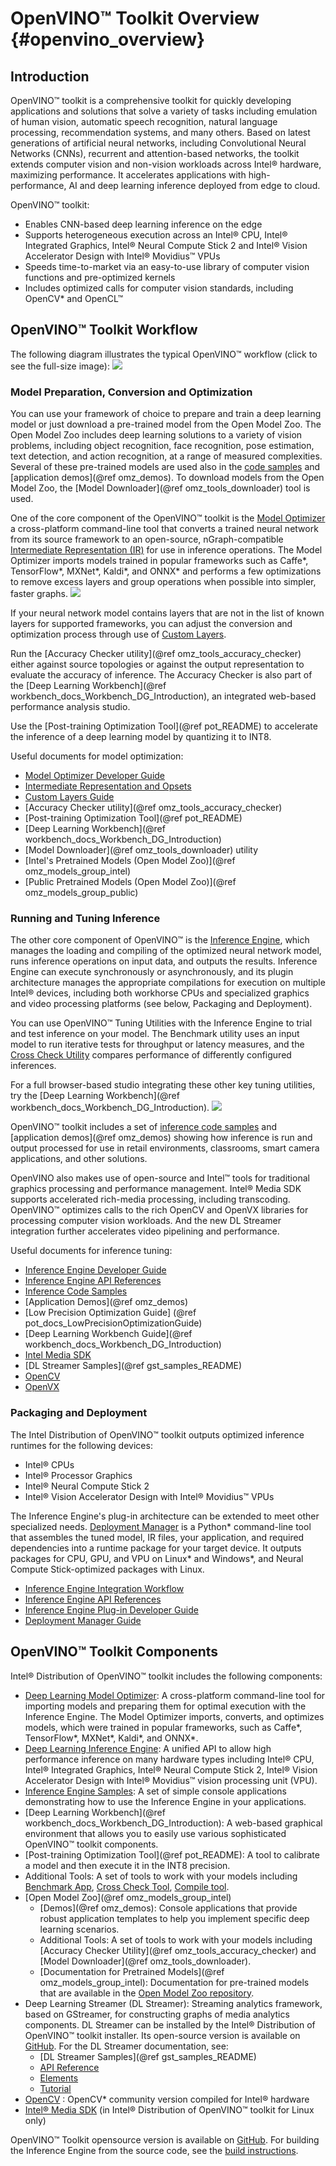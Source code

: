 # OpenVINO™ Toolkit Overview {#openvino_overview}

## Introduction

OpenVINO™ toolkit is a comprehensive toolkit for quickly developing applications and solutions that solve a variety of tasks including emulation of human vision, automatic speech recognition, natural language processing, recommendation systems, and many others. Based on latest generations of artificial neural networks, including Convolutional Neural Networks (CNNs), recurrent and attention-based networks, the toolkit extends computer vision and non-vision workloads across Intel® hardware, maximizing performance. It accelerates applications with high-performance, AI and deep learning inference deployed from edge to cloud.

OpenVINO™ toolkit:

- Enables CNN-based deep learning inference on the edge
- Supports heterogeneous execution across an Intel® CPU, Intel® Integrated Graphics,  Intel® Neural Compute Stick 2 and Intel® Vision Accelerator Design with Intel® Movidius™ VPUs
- Speeds time-to-market via an easy-to-use library of computer vision functions and pre-optimized kernels
- Includes optimized calls for computer vision standards, including OpenCV\* and OpenCL™

## OpenVINO™ Toolkit Workflow

The following diagram illustrates the typical OpenVINO™ workflow (click to see the full-size image):
![](img/OpenVINO-diagram.png)

### Model Preparation, Conversion and Optimization

You can use your framework of choice to prepare and train a deep learning model or just download a pre-trained model from the Open Model Zoo. The Open Model Zoo includes deep learning solutions to a variety of vision problems, including object recognition, face recognition, pose estimation, text detection, and action recognition, at a range of measured complexities.
Several of these pre-trained models are used also in the [code samples](IE_DG/Samples_Overview.md) and [application demos](@ref omz_demos). To download models from the Open Model Zoo, the [Model Downloader](@ref omz_tools_downloader) tool is used.

One of the core component of the OpenVINO™ toolkit is the [Model Optimizer](MO_DG/Deep_Learning_Model_Optimizer_DevGuide.md) a cross-platform command-line
tool that converts a trained neural network from its source framework to an open-source, nGraph-compatible [Intermediate Representation (IR)](MO_DG/IR_and_opsets.md) for use in inference operations. The Model Optimizer imports models trained in popular frameworks such as Caffe*, TensorFlow*, MXNet*, Kaldi*, and ONNX* and performs a few optimizations to remove excess layers and group operations when possible into simpler, faster graphs.
![](img/OV-diagram-step2.png)

If your neural network model contains layers that are not in the list of known layers for supported frameworks, you can adjust the conversion and optimization process through use of  [Custom Layers](HOWTO/Custom_Layers_Guide.md).

Run the [Accuracy Checker utility](@ref omz_tools_accuracy_checker) either against source topologies or against the output representation to evaluate the accuracy of inference. The Accuracy Checker is also part of the [Deep Learning Workbench](@ref workbench_docs_Workbench_DG_Introduction), an integrated web-based performance analysis studio.

Use the [Post-training Optimization Tool](@ref pot_README) to accelerate the inference of a deep learning model by quantizing it to INT8.

Useful documents for model optimization:
* [Model Optimizer Developer Guide](MO_DG/Deep_Learning_Model_Optimizer_DevGuide.md)
* [Intermediate Representation and Opsets](MO_DG/IR_and_opsets.md)
* [Custom Layers Guide](HOWTO/Custom_Layers_Guide.md)
* [Accuracy Checker utility](@ref omz_tools_accuracy_checker)
* [Post-training Optimization Tool](@ref pot_README)
* [Deep Learning Workbench](@ref workbench_docs_Workbench_DG_Introduction)
* [Model Downloader](@ref omz_tools_downloader) utility
* [Intel's Pretrained Models (Open Model Zoo)](@ref omz_models_group_intel)
* [Public Pretrained Models (Open Model Zoo)](@ref omz_models_group_public)

### Running and Tuning Inference
The other core component of OpenVINO™ is the [Inference Engine](IE_DG/Deep_Learning_Inference_Engine_DevGuide.md), which manages the loading and compiling of the optimized neural network model, runs inference operations on input data, and outputs the results. Inference Engine can execute synchronously or asynchronously, and its plugin architecture manages the appropriate compilations for execution on multiple Intel® devices, including both workhorse CPUs and specialized graphics and video processing platforms (see below, Packaging and Deployment).

You can use OpenVINO™ Tuning Utilities with the Inference Engine to trial and test inference on your model. The Benchmark utility uses an input model to run iterative tests for throughput or latency measures, and the [Cross Check Utility](../inference-engine/tools/cross_check_tool/README.md) compares performance of differently configured inferences. 

For a full browser-based studio integrating these other key tuning utilities, try the [Deep Learning Workbench](@ref workbench_docs_Workbench_DG_Introduction).
![](img/OV-diagram-step3.png)

OpenVINO™ toolkit includes a set of [inference code samples](IE_DG/Samples_Overview.md) and [application demos](@ref omz_demos) showing how inference is run and output processed for use in retail environments, classrooms, smart camera applications, and other solutions.

OpenVINO also makes use of open-source and Intel™ tools for traditional graphics processing and performance management. Intel® Media SDK supports accelerated rich-media processing, including transcoding. OpenVINO™ optimizes calls to the rich OpenCV and OpenVX libraries for processing computer vision workloads. And the new DL Streamer integration further accelerates video pipelining and performance.

Useful documents for inference tuning:
* [Inference Engine Developer Guide](IE_DG/Deep_Learning_Inference_Engine_DevGuide.md)
* [Inference Engine API References](./api_references.html)
* [Inference Code Samples](IE_DG/Samples_Overview.md)
* [Application Demos](@ref omz_demos)
* [Low Precision Optimization Guide] (@ref pot_docs_LowPrecisionOptimizationGuide)
* [Deep Learning Workbench Guide](@ref workbench_docs_Workbench_DG_Introduction)
* [Intel Media SDK](https://github.com/Intel-Media-SDK/MediaSDK)
* [DL Streamer Samples](@ref gst_samples_README)
* [OpenCV](https://docs.opencv.org/master/)
* [OpenVX](https://software.intel.com/en-us/openvino-ovx-guide)

### Packaging and Deployment
The Intel Distribution of OpenVINO™ toolkit outputs optimized inference runtimes for the following devices:
* Intel® CPUs
* Intel® Processor Graphics
* Intel® Neural Compute Stick 2
* Intel® Vision Accelerator Design with Intel® Movidius™ VPUs

The Inference Engine's plug-in architecture can be extended to meet other specialized needs. [Deployment Manager](./install_guides/deployment-manager-tool.md) is a Python* command-line tool that assembles the tuned model, IR files, your application, and required dependencies into a runtime package for your target device. It outputs packages for CPU, GPU, and VPU on Linux* and Windows*, and Neural Compute Stick-optimized packages with Linux.

* [Inference Engine Integration Workflow](IE_DG/Integrate_with_customer_application_new_API.md)
* [Inference Engine API References](./api_references.html)
* [Inference Engine Plug-in Developer Guide](./ie_plugin_api/index.html)
* [Deployment Manager Guide](./install_guides/deployment-manager-tool.md)


## OpenVINO™ Toolkit Components 

Intel® Distribution of OpenVINO™ toolkit includes the following components:

- [Deep Learning Model Optimizer](MO_DG/Deep_Learning_Model_Optimizer_DevGuide.md): A cross-platform command-line tool for importing models and preparing them for optimal execution with the Inference Engine. The Model Optimizer imports, converts, and optimizes models, which were trained in popular frameworks, such as Caffe*, TensorFlow*, MXNet*, Kaldi*, and ONNX*.
- [Deep Learning Inference Engine](IE_DG/Deep_Learning_Inference_Engine_DevGuide.md): A unified API to allow high performance inference on many hardware types including Intel® CPU, Intel® Integrated Graphics, Intel® Neural Compute Stick 2, Intel® Vision Accelerator Design with Intel® Movidius™ vision processing unit (VPU).
- [Inference Engine Samples](IE_DG/Samples_Overview.md): A set of simple console applications demonstrating how to use the Inference Engine in your applications.
- [Deep Learning Workbench](@ref workbench_docs_Workbench_DG_Introduction): A web-based graphical environment that allows you to easily use various sophisticated OpenVINO™ toolkit components.
- [Post-training Optimization Tool](@ref pot_README): A tool to calibrate a model and then execute it in the INT8 precision.
- Additional Tools: A set of tools to work with your models including [Benchmark App](../inference-engine/tools/benchmark_tool/README.md), [Cross Check Tool](../inference-engine/tools/cross_check_tool/README.md), [Compile tool](../inference-engine/tools/compile_tool/README.md).
- [Open Model Zoo](@ref omz_models_group_intel)     
    - [Demos](@ref omz_demos): Console applications that provide robust application templates to help you implement specific deep learning scenarios.
    - Additional Tools: A set of tools to work with your models including [Accuracy Checker Utility](@ref omz_tools_accuracy_checker) and [Model Downloader](@ref omz_tools_downloader).
    - [Documentation for Pretrained Models](@ref omz_models_group_intel): Documentation for pre-trained models that are available in the [Open Model Zoo repository](https://github.com/openvinotoolkit/open_model_zoo).
- Deep Learning Streamer (DL Streamer): Streaming analytics framework, based on GStreamer, for constructing graphs of media analytics components. DL Streamer can be installed by the Intel® Distribution of OpenVINO™ toolkit installer. Its open-source version is available on [GitHub](https://github.com/openvinotoolkit/dlstreamer_gst). For the DL Streamer documentation, see:
    - [DL Streamer Samples](@ref gst_samples_README)
    - [API Reference](https://openvinotoolkit.github.io/dlstreamer_gst/)
    - [Elements](https://github.com/openvinotoolkit/dlstreamer_gst/wiki/Elements)
    - [Tutorial](https://github.com/openvinotoolkit/dlstreamer_gst/wiki/DL-Streamer-Tutorial)
- [OpenCV](https://docs.opencv.org/master/) : OpenCV* community version compiled for Intel® hardware
- [Intel® Media SDK](https://software.intel.com/en-us/media-sdk) (in Intel® Distribution of OpenVINO™ toolkit for Linux only)

OpenVINO™ Toolkit opensource version is available on [GitHub](https://github.com/openvinotoolkit/openvino). For building the Inference Engine from the source code, see the <a href="https://github.com/openvinotoolkit/openvino/wiki/BuildingCode">build instructions</a>.

